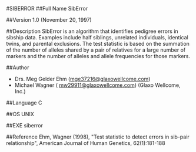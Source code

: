 #SIBERROR
##Full Name
SibError

##Version
1.0 (November 20, 1997)

##Description
SibError is an algorithm that identifies pedigree errors in sibship data. Examples include half siblings, unrelated individuals, identical twins, and parental exclusions. The test statistic is based on the summation of the number of alleles shared by a pair of relatives for a large number of markers and the number of alleles and allele frequencies for those markers.

##Author
* Drs. Meg Gelder Ehm (mge37216@glaxowellcome.com)
* Michael Wagner ( mw29911@glaxowellcome.com) (Glaxo Wellcome, Inc.)

##Language
C

##OS
UNIX

##EXE
siberror

##Reference
Ehm, Wagner (1998), "Test statistic to detect errors in sib-pair relationship", American Journal of Human Genetics, 62(1):181-188

